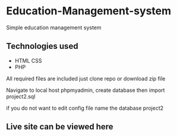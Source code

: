 # Education-Management-system
Simple education management system

## Technologies used

* HTML CSS
* PHP

All required files are included just clone repo or download zip file

Navigate to local host  phpmyadmin, create database then import project2.sql

if you do not want to edit config file name the database project2

## Live site can be viewed here
